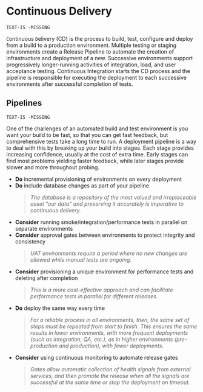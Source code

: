 # Continuous Delivery

`TEXT-IS -MISSING`

`C`ontinuous `D`elivery (CD) is the process to build, test, configure and deploy from a build to a production environment. Multiple testing or staging environments create a Release Pipeline to automate the creation of infrastructure and deployment of a new. Successive environments support progressively longer-running activities of integration, load, and user acceptance testing. Continuous Integration starts the CD process and the pipeline is responsible for executing the deployment to each successive environments after successful completion of tests.

## Pipelines

`TEXT-IS -MISSING`

One of the challenges of an automated build and test environment is you want your build to be fast, so that you can get fast feedback, but comprehensive tests take a long time to run. A deployment pipeline is a way to deal with this by breaking up your build into stages. Each stage provides increasing confidence, usually at the cost of extra time. Early stages can find most problems yielding faster feedback, while later stages provide slower and more throughout probing.

- **Do** incremental provisioning of environments on every deployment
- **Do** include database changes as part of your pipeline
    > *The database is a repository of the most valued and irreplaceable asset "our data" and preserving it accurately is imperative to continuous delivery.*
- **Consider** running smoke/integration/performance tests in parallel on separate environments
- **Consider** approval gates between environments to protect integrity and consistency
    > *UAT environments require a period where no new changes are allowed while manual tests are ongoing.*
- **Consider** provisioning a unique environment for performance tests and deleting after completion
    > *This is a more cost-effective approach and can facilitate performance tests in parallel for different releases.*
- **Do** deploy the same way every time
    > *For a reliable process in all environments, then, the same set of steps must be repeated from start to finish. This ensures the same results in lower environments, with more frequent deployments (such as integration, QA, etc.), as in higher environments (pre-production and production), with fewer deployments.*
- **Consider** using continuous monitoring to automate release gates
    > *Gates allow automatic collection of health signals from external services, and then promote the release when all the signals are successful at the same time or stop the deployment on timeout.*
